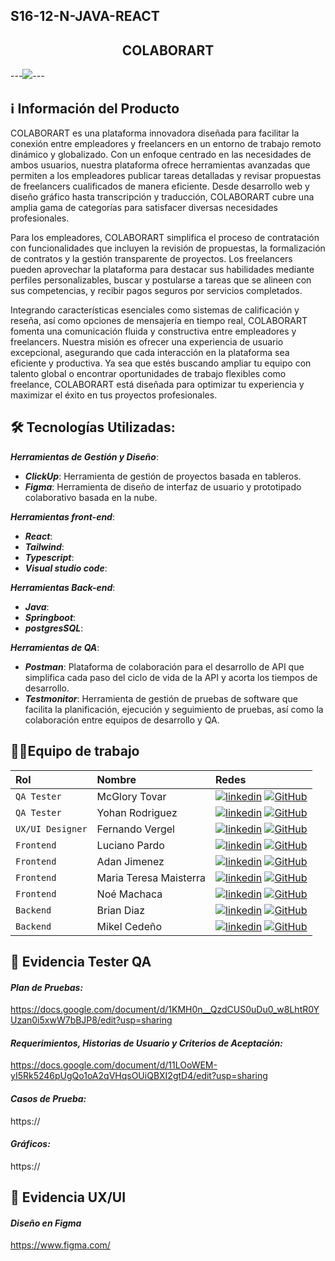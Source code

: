 ## S16-12-N-JAVA-REACT


<div align="center">
<h2> COLABORART </h2>

  
</div>

---<img src="https://res.cloudinary.com/NOMBRE DE LA IMAGEN.jpg" />---

## ℹ️ Información del Producto

COLABORART es una plataforma innovadora diseñada para facilitar la conexión entre empleadores y freelancers en un entorno de trabajo remoto dinámico y globalizado. Con un enfoque centrado en las necesidades de ambos usuarios, nuestra plataforma ofrece herramientas avanzadas que permiten a los empleadores publicar tareas detalladas y revisar propuestas de freelancers cualificados de manera eficiente. Desde desarrollo web y diseño gráfico hasta transcripción y traducción, COLABORART cubre una amplia gama de categorías para satisfacer diversas necesidades profesionales.

Para los empleadores, COLABORART simplifica el proceso de contratación con funcionalidades que incluyen la revisión de propuestas, la formalización de contratos y la gestión transparente de proyectos. Los freelancers pueden aprovechar la plataforma para destacar sus habilidades mediante perfiles personalizables, buscar y postularse a tareas que se alineen con sus competencias, y recibir pagos seguros por servicios completados.

Integrando características esenciales como sistemas de calificación y reseña, así como opciones de mensajería en tiempo real, COLABORART fomenta una comunicación fluida y constructiva entre empleadores y freelancers. Nuestra misión es ofrecer una experiencia de usuario excepcional, asegurando que cada interacción en la plataforma sea eficiente y productiva. Ya sea que estés buscando ampliar tu equipo con talento global o encontrar oportunidades de trabajo flexibles como freelance, COLABORART está diseñada para optimizar tu experiencia y maximizar el éxito en tus proyectos profesionales.

## 🛠️ Tecnologías Utilizadas:

**_Herramientas de Gestión y Diseño_**:

- **_ClickUp_**: Herramienta de gestión de proyectos basada en tableros.
- **_Figma_**: Herramienta de diseño de interfaz de usuario y prototipado colaborativo basada en la nube.

**_Herramientas front-end_**:

- **_React_**:
- **_Tailwind_**:
- **_Typescript_**:
- **_Visual studio code_**:

**_Herramientas Back-end_**:

- **_Java_**: 
- **_Springboot_**:
- **_postgresSQL_**:
  
**_Herramientas de QA_**:

- **_Postman_**: Plataforma de colaboración para el desarrollo de API que simplifica cada paso del ciclo de vida de la API y acorta los tiempos de desarrollo.
- **_Testmonitor_**: Herramienta de gestión de pruebas de software que facilita la planificación, ejecución y seguimiento de pruebas, así como la colaboración entre equipos de desarrollo y QA.

## 💪🏻Equipo de trabajo

| Rol               | Nombre               | Redes                                                                                                                             |
| :---------------- | :------------------- | :-------------------------------------------------------------------------------------------------------------------------------- |
| `QA Tester`       | McGlory Tovar | [![linkedin](https://img.shields.io/badge/linkedin-0A66C2?style=for-the-badge&logo=linkedin&logoColor=white)](https://www.linkedin.com/in/mcglorytovar-t3st3rqa/)  [![GitHub](https://img.shields.io/badge/GitHub-100000?style=for-the-badge&logo=github&logoColor=white)](https://github.com/Maky-GloryQA)   |        
| `QA Tester`         | Yohan Rodriguez  | [![linkedin](https://img.shields.io/badge/linkedin-0A66C2?style=for-the-badge&logo=linkedin&logoColor=white)](https://www.linkedin.com/in/yohanrodri/)  [![GitHub](https://img.shields.io/badge/GitHub-100000?style=for-the-badge&logo=github&logoColor=white)](https://github.com/Rhanyojs)      |
| `UX/UI Designer`  | Fernando Vergel  |  [![linkedin](https://img.shields.io/badge/linkedin-0A66C2?style=for-the-badge&logo=linkedin&logoColor=white)](https://www.linkedin.com/in/fernandovergel/)  [![GitHub](https://img.shields.io/badge/GitHub-100000?style=for-the-badge&logo=github&logoColor=white)](https://github.com/nemgf)          |
| `Frontend`         | Luciano Pardo | [![linkedin](https://img.shields.io/badge/linkedin-0A66C2?style=for-the-badge&logo=linkedin&logoColor=white)](https://www.linkedin.com/in/luciobio/)  [![GitHub](https://img.shields.io/badge/GitHub-100000?style=for-the-badge&logo=github&logoColor=white)](https://github.com/Luciobio)      |
| `Frontend`         | Adan Jimenez | [![linkedin](https://img.shields.io/badge/linkedin-0A66C2?style=for-the-badge&logo=linkedin&logoColor=white)](https://www.linkedin.com/in/adan-jimenez-dev/)  [![GitHub](https://img.shields.io/badge/GitHub-100000?style=for-the-badge&logo=github&logoColor=white)](https://github.com/adanj27)      |
| `Frontend`         | Maria Teresa Maisterra | [![linkedin](https://img.shields.io/badge/linkedin-0A66C2?style=for-the-badge&logo=linkedin&logoColor=white)](https://www.linkedin.com/in/mariateresamaisterra)  [![GitHub](https://img.shields.io/badge/GitHub-100000?style=for-the-badge&logo=github&logoColor=white)](https://github.com/mtmaisterra)      |
| `Frontend`         | Noé Machaca | [![linkedin](https://img.shields.io/badge/linkedin-0A66C2?style=for-the-badge&logo=linkedin&logoColor=white)](https://www.linkedin.com/in/noe-u-machaca/)  [![GitHub](https://img.shields.io/badge/GitHub-100000?style=for-the-badge&logo=github&logoColor=white)](https://github.com/newneo4)      |
| `Backend`  | Brian Diaz  |  [![linkedin](https://img.shields.io/badge/linkedin-0A66C2?style=for-the-badge&logo=linkedin&logoColor=white)](https://www.linkedin.com/in/brianodz/)  [![GitHub](https://img.shields.io/badge/GitHub-100000?style=for-the-badge&logo=github&logoColor=white)](https://github.com/TeslaXZ)          |
| `Backend`  | Mikel Cedeño |  [![linkedin](https://img.shields.io/badge/linkedin-0A66C2?style=for-the-badge&logo=linkedin&logoColor=white)](https://www.linkedin.com/in/mikeljcp/)  [![GitHub](https://img.shields.io/badge/GitHub-100000?style=for-the-badge&logo=github&logoColor=white)](https://github.com/mikeljcp)          |

## 🐞 Evidencia Tester QA
#### _Plan de Pruebas:_
  https://docs.google.com/document/d/1KMH0n__QzdCUS0uDu0_w8LhtR0YUzan0i5xwW7bBJP8/edit?usp=sharing

#### _Requerimientos, Historias de Usuario y Criterios de Aceptación:_
  https://docs.google.com/document/d/11LOoWEM-yI5Rk5246pUgQo1oA2qVHqsOUiQBXI2gtD4/edit?usp=sharing

#### _Casos de Prueba:_
  https://

#### _Gráficos:_
  https://

## 🎨 Evidencia UX/UI
#### _Diseño en Figma_
  https://www.figma.com/
